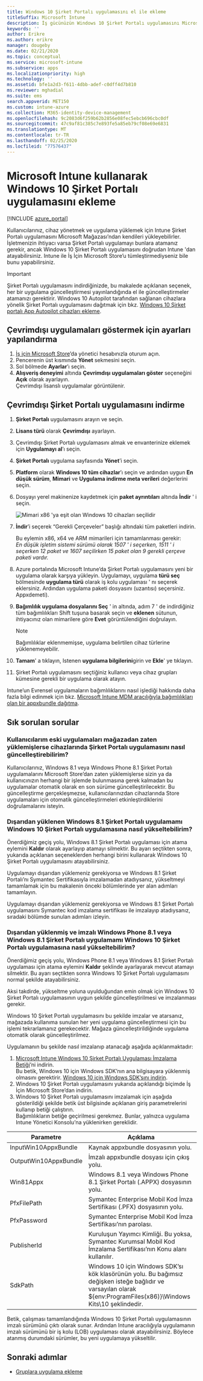 ```yaml
---
title: Windows 10 Şirket Portalı uygulamasını el ile ekleme
titleSuffix: Microsoft Intune
description: İş gücünüzün Windows 10 Şirket Portalı uygulamasını Microsoft Store BILGISAYARA nasıl el ile ekleyebileceğinizi öğrenin.
keywords: ''
author: Erikre
ms.author: erikre
manager: dougeby
ms.date: 02/21/2020
ms.topic: conceptual
ms.service: microsoft-intune
ms.subservice: apps
ms.localizationpriority: high
ms.technology: ''
ms.assetid: bfe1a2d3-f611-4dbb-adef-c0dff4d7b810
ms.reviewer: mghadial
ms.suite: ems
search.appverid: MET150
ms.custom: intune-azure
ms.collection: M365-identity-device-management
ms.openlocfilehash: 9c2083d6f259b62b2856e08fec5ebcb696cbc0df
ms.sourcegitcommit: 47c9af81c385c7e893fe5a85eb79cf08e69e6831
ms.translationtype: MT
ms.contentlocale: tr-TR
ms.lasthandoff: 02/25/2020
ms.locfileid: "77576437"
---
```

# <a name="add-the-windows-10-company-portal-app-by-using-microsoft-intune"></a>Microsoft Intune kullanarak Windows 10 Şirket Portalı uygulamasını ekleme

[!INCLUDE [azure_portal](../includes/azure_portal.md)]

Kullanıcılarınız, cihaz yönetmek ve uygulama yüklemek için Intune Şirket Portalı uygulamasını Microsoft Mağazası’ndan kendileri yükleyebilirler. İşletmenizin ihtiyacı varsa Şirket Portalı uygulamayı bunlara atamanız gerekir, ancak Windows 10 Şirket Portalı uygulamasını doğrudan Intune 'dan atayabilirsiniz. Intune ile İş İçin Microsoft Store’u tümleştirmediyseniz bile bunu yapabilirsiniz.

 > [!IMPORTANT]
 > Şirket Portalı uygulamasını indirdiğinizde, bu makalede açıklanan seçenek, her bir uygulama güncelleştirmesi yayınlandığında el ile güncelleştirmeler atamanızı gerektirir. Windows 10 Autopilot tarafından sağlanan cihazlara yönelik Şirket Portalı uygulamasını dağıtmak için bkz. [Windows 10 Şirket portalı App Autopilot cihazları ekleme](~/apps/store-apps-company-portal-autopilot.md).

## <a name="configure-settings-to-show-offline-apps"></a>Çevrimdışı uygulamaları göstermek için ayarları yapılandırma
1. [İş için Microsoft Store](https://www.microsoft.com/business-store)’da yönetici hesabınızla oturum açın.
2. Pencerenin üst kısmında **Yönet** sekmesini seçin.
3. Sol bölmede **Ayarlar**’ı seçin.
4. **Alışveriş deneyimi** altında **Çevrimdışı uygulamaları göster** seçeneğini **Açık** olarak ayarlayın.  
    Çevrimdışı lisanslı uygulamalar görüntülenir.

## <a name="download-the-offline-company-portal-app"></a>Çevrimdışı Şirket Portalı uygulamasını indirme
1. **Şirket Portalı** uygulamasını arayın ve seçin.
2. **Lisans türü** olarak **Çevrimdışı** ayarlayın.
3. Çevrimdışı Şirket Portalı uygulamasını almak ve envanterinize eklemek için **Uygulamayı al**’ı seçin.
4. **Şirket Portalı** uygulama sayfasında **Yönet**’i seçin.
5. **Platform** olarak **Windows 10 tüm cihazlar**’ı seçin ve ardından uygun **En düşük sürüm**, **Mimari** ve **Uygulama indirme meta verileri** değerlerini seçin. 
6. Dosyayı yerel makinenize kaydetmek için **paket ayrıntıları** altında **İndir** ' i seçin.

    ![Mimari x86 'ya eşit olan Windows 10 cihazları seçilidir](./media/app-sideload-windows/Win10CP-all-devices.png)

7. **İndir**’i seçerek “Gerekli Çerçeveler” başlığı altındaki tüm paketleri indirin.  

    Bu eylemin x86, x64 ve ARM mimarileri için tamamlanması gerekir:<br> 
    *En düşük işletim sistemi sürümü olarak 1507 ' i seçerken, 1511 ' i seçerken 12 paket ve 1607 seçilirken 15 paket olan 9 gerekli çerçeve paketi vardır.*

8. Azure portalında Microsoft Intune’da Şirket Portalı uygulamasını yeni bir uygulama olarak karşıya yükleyin. Uygulamayı, uygulama **türü seç** bölmesinde **uygulama türü** olarak iş kolu uygulaması ' nı seçerek eklersiniz. Ardından uygulama paketi dosyasını (uzantısı) seçersiniz. Appxdemeti).

9. **Bağımlılık uygulama dosyalarını Seç** ' in altında, adım 7 ' de indirdiğiniz tüm bağımlılıkları Shift tuşuna basarak seçin ve **eklenen** sütunun, ihtiyacınız olan mimarilere göre **Evet** görüntülendiğini doğrulayın.

     > [!NOTE]
     > Bağımlılıklar eklenmemişse, uygulama belirtilen cihaz türlerine yüklenemeyebilir.

10. **Tamam**' a tıklayın, Istenen **uygulama bilgilerini**girin ve **Ekle**' ye tıklayın.

11. Şirket Portalı uygulamasını seçtiğiniz kullanıcı veya cihaz grupları kümesine gerekli bir uygulama olarak atayın.  

Intune’un Evrensel uygulamaların bağımlılıklarını nasıl işlediği hakkında daha fazla bilgi edinmek için bkz. [Microsoft Intune MDM aracılığıyla bağımlılıkları olan bir appxbundle dağıtma](https://blogs.technet.microsoft.com/configmgrdogs/2016/11/30/deploying-an-appxbundle-with-dependencies-via-microsoft-intune-mdm/).  

## <a name="frequently-asked-questions"></a>Sık sorulan sorular 
### <a name="how-do-i-update-the-company-portal-app-on-my-users-devices-if-they-have-already-installed-the-older-apps-from-the-store"></a>Kullanıcılarım eski uygulamaları mağazadan zaten yüklemişlerse cihazlarında Şirket Portalı uygulamasını nasıl güncelleştirebilirim?
Kullanıcılarınız, Windows 8.1 veya Windows Phone 8.1 Şirket Portalı uygulamalarını Microsoft Store’dan zaten yüklemişlerse sizin ya da kullanıcınızın herhangi bir işlemde bulunmasına gerek kalmadan bu uygulamalar otomatik olarak en son sürüme güncelleştirilecektir. Bu güncelleştirme gerçekleşmezse, kullanıcılarınızdan cihazlarında Store uygulamaları için otomatik güncelleştirmeleri etkinleştirdiklerini doğrulamalarını isteyin.   

### <a name="how-do-i-upgrade-my-sideloaded-windows-81-company-portal-app-to-the-windows-10-company-portal-app"></a>Dışarıdan yüklenen Windows 8.1 Şirket Portalı uygulamamı Windows 10 Şirket Portalı uygulamasına nasıl yükseltebilirim?
Önerdiğimiz geçiş yolu, Windows 8.1 Şirket Portalı uygulaması için atama eylemini **Kaldır** olarak ayarlayıp atamayı silmektir. Bu ayarı seçtikten sonra, yukarıda açıklanan seçeneklerden herhangi birini kullanarak Windows 10 Şirket Portalı uygulamasını atayabilirsiniz.  

Uygulamayı dışarıdan yüklemeniz gerekiyorsa ve Windows 8.1 Şirket Portalı’nı Symantec Sertifikasıyla imzalamadan atadıysanız, yükseltmeyi tamamlamak için bu makalenin önceki bölümlerinde yer alan adımları tamamlayın.

Uygulamayı dışarıdan yüklemeniz gerekiyorsa ve Windows 8.1 Şirket Portalı uygulamasını Symantec kod imzalama sertifikası ile imzalayıp atadıysanız, sıradaki bölümde sunulan adımları izleyin.

### <a name="how-do-i-upgrade-my-signed-and-sideloaded-windows-phone-81-company-portal-app-or-windows-81-company-portal-app-to-the-windows-10-company-portal-app"></a>Dışarıdan yüklenmiş ve imzalı Windows Phone 8.1 veya Windows 8.1 Şirket Portalı uygulamamı Windows 10 Şirket Portalı uygulamasına nasıl yükseltebilirim?
Önerdiğimiz geçiş yolu, Windows Phone 8.1 veya Windows 8.1 Şirket Portalı uygulaması için atama eylemini **Kaldır** şeklinde ayarlayarak mevcut atamayı silmektir. Bu ayarı seçtikten sonra Windows 10 Şirket Portalı uygulamasını normal şekilde atayabilirsiniz.  

Aksi takdirde, yükseltme yoluna uyulduğundan emin olmak için Windows 10 Şirket Portalı uygulamasının uygun şekilde güncelleştirilmesi ve imzalanması gerekir.  

Windows 10 Şirket Portalı uygulamasını bu şekilde imzalar ve atarsanız, mağazada kullanıma sunulan her yeni uygulama güncelleştirmesi için bu işlemi tekrarlamanız gerekecektir. Mağaza güncelleştirildiğinde uygulama otomatik olarak güncelleştirilmez.  

Uygulamanın bu şekilde nasıl imzalanıp atanacağı aşağıda açıklanmaktadır:

1. [Microsoft Intune Windows 10 Şirket Portalı Uygulaması İmzalama Betiği](https://aka.ms/win10cpscript)’ni indirin.  
    Bu betik, Windows 10 için Windows SDK’nın ana bilgisayara yüklenmiş olmasını gerektirir. [Windows 10 için Windows SDK’sını indirin](https://go.microsoft.com/fwlink/?LinkId=619296).
2. Windows 10 Şirket Portalı uygulamasını yukarıda açıklandığı biçimde İş İçin Microsoft Store’dan indirin.  
3. Windows 10 Şirket Portalı uygulamasını imzalamak için aşağıda gösterildiği şekilde betik üst bilgisinde açıklanan giriş parametrelerini kullanıp betiği çalıştırın.  
    Bağımlılıkların betiğe geçirilmesi gerekmez. Bunlar, yalnızca uygulama Intune Yönetici Konsolu’na yüklenirken gereklidir.

| Parametre |  Açıklama  |
|---|---|
| InputWin10AppxBundle  |  Kaynak appxbundle dosyasının yolu. |
| OutputWin10AppxBundle | İmzalı appxbundle dosyası için çıkış yolu. 
| Win81Appx  | Windows 8.1 veya Windows Phone 8.1 Şirket Portalı (.APPX) dosyasının yolu. |
| PfxFilePath  |  Symantec Enterprise Mobil Kod İmza Sertifikası (.PFX) dosyasının yolu.  |
| PfxPassword  | Symantec Enterprise Mobil Kod İmza Sertifikası’nın parolası. |
| PublisherId | Kuruluşun Yayımcı Kimliği. Bu yoksa, Symantec Kurumsal Mobil Kod İmzalama Sertifikası’nın Konu alanı kullanılır. |
| SdkPath | Windows 10 için Windows SDK’sı kök klasörünün yolu. Bu bağımsız değişken isteğe bağlıdır ve varsayılan olarak ${env:ProgramFiles(x86)}\Windows Kits\10 şeklindedir.  |

Betik, çalışması tamamlandığında Windows 10 Şirket Portalı uygulamasının imzalı sürümünü çıktı olarak sunar. Ardından Intune aracılığıyla uygulamanın imzalı sürümünü bir iş kolu (LOB) uygulaması olarak atayabilirsiniz. Böylece atanmış durumdaki sürümler, bu yeni uygulamaya yükseltilir.  

## <a name="next-steps"></a>Sonraki adımlar

- [Gruplara uygulama ekleme](apps-deploy.md)

